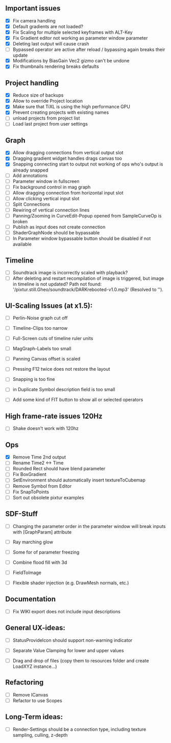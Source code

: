 ﻿## Important issues

- [x] Fix camera handling
- [x] Default gradients are not loaded?
- [x] Fix Scaling for multiple selected keyframes with ALT-Key
- [x] Fix Gradient editor not working as parameter window parameter
- [x] Deleting last output will cause crash
- [ ] Bypassed operator are active after reload / bypassing again breaks their update
- [x] Modifications by BiasGain Vec2 gizmo can't be undone
- [x] Fix thumbnails rendering breaks defaults

## Project handling

- [x] Reduce size of backups
- [x] Allow to override Project location
- [x] Make sure that TiXL is using the high performance GPU
- [x] Prevent creating projects with existing names
- [ ] unload projects from project list
- [ ] Load last project from user settings

## Graph
- [x] Allow dragging connections from vertical output slot
- [x] Dragging gradient widget handles drags canvas too
- [x] Snapping connecting start to output not working of ops who's output is already snapped
- [ ] Add annotations
- [ ] Parameter window in fullscreen
- [ ] Fix background control in mag graph
- [ ] Allow dragging connection from horizontal input slot
- [ ] Allow clicking vertical input slot
- [ ] Split Connections
- [ ] Rewiring of vertical connection lines
- [ ] Panning/Zooming in CurveEdit-Popup opened from SampleCurveOp is broken 
- [ ] Publish as input does not create connection
- [ ] ShaderGraphNode should be bypassable
- [ ] In Parameter window bypassable button should be disabled if not available

## Timeline

- [ ] Soundtrack image is incorrectly scaled with playback?
- [ ] After deleting and restart recompilation of image is triggered, but image in timeline is not updated?
      Path not found: '/pixtur.still.Gheo/soundtrack/DARKrebooted-v1.0.mp3' (Resolved to '').

## UI-Scaling Issues (at x1.5):

- [ ] Perlin-Noise graph cut off
- [ ] Timeline-Clips too narrow
- [ ] Full-Screen cuts of timeline ruler units
- [ ] MagGraph-Labels too small
- [ ] Panning Canvas offset is scaled
- [ ] Pressing F12 twice does not restore the layout
- [ ] Snapping is too fine
- [ ] in Duplicate Symbol description field is too small

- [ ] Add some kind of FIT button to show all or selected operators 

## High frame-rate issues 120Hz

- [ ] Shake doesn't work with 120hz

## Ops

- [x] Remove Time 2nd output
- [ ] Rename Time2 <-> Time
- [ ] Rounded Rect should have blend parameter
- [ ] Fix BoxGradient
- [ ] SetEnvironment should automatically insert textureToCubemap
- [ ] Remove Symbol from Editor
- [ ] Fix SnapToPoints
- [ ] Sort out obsolete pixtur examples

## SDF-Stuff

- [ ] Changing the parameter order in the parameter window will break inputs with [GraphParam] attribute
- [ ] Ray marching glow
- [ ] Some for of parameter freezing
- [ ] Combine flood fill with 3d
- [ ] FieldToImage
- [ ] Flexible shader injection (e.g. DrawMesh normals, etc.)



## Documentation

- [ ] Fix WIKI export does not include input descriptions

## General UX-ideas:
- [ ] StatusProvideIcon should support non-warning indicator
- [ ] Separate Value Clamping for lower and upper values 
- [ ] Drag and drop of files (copy them to resources folder and create LoadXYZ instance...)



## Refactoring
- [ ] Remove ICanvas
- [ ] Refactor to use Scopes

## Long-Term ideas:
- [ ] Render-Settings should be a connection type, including texture sampling, culling, z-depth
